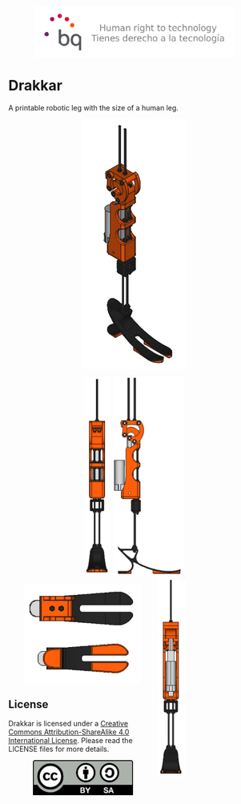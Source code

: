 <p align="center"><img src="docs/logo/bq-logo-human-right-technology.png" width="400" align="center"></p>

# Drakkar

A printable robotic leg with the size of a human leg.

<p align="center"><img src="docs/img/leg_0.png" height="500" align="center"></p>
<p align="center"></p>
<p style="margin-right: 150px;margin-left:150px;" align="center"> <img src="docs/img/leg_3.png" height="400" align="left"> <img src="docs/img/leg_1.png" height="400" align="center"> <img src="docs/img/leg_5.png" height="400" align="right"></p>
<p align="center"></p>
<p align="center"><img src="docs/img/leg_2.png" height="100" align="center"><img src="docs/img/leg_4.png" height="100" align="center"></p>
<p align="center"></p>

## License

Drakkar is licensed under a [Creative Commons Attribution-ShareAlike 4.0 International License](http://creativecommons.org/licenses/by-sa/4.0/). Please read the LICENSE files for more details.

<p align="center">
<img src="docs/logo/by-sa.png" width="200" align = "center">
</p>